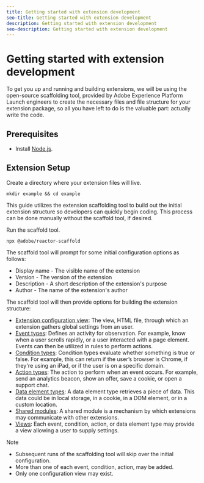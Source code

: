 ```yaml
---
title: Getting started with extension development
seo-title: Getting started with extension development
description: Getting started with extension development
seo-description: Getting started with extension development
---
```


# Getting started with extension development

To get you up and running and building extensions, we will be using the open-source scaffolding tool, provided by Adobe Experience Platform Launch engineers to create the necessary files and file structure for your extension package, so all you have left to do is the valuable part: actually write the code.

## Prerequisites

* Install [Node.js](https://nodejs.org/en/download/).

## Extension Setup

Create a directory where your extension files will live.

```shell
mkdir example && cd example
```

This guide utilizes the extension scaffolding tool to build out the initial extension structure so developers can quickly begin coding. This process can be done manually without the scaffold tool, if desired.

Run the scaffold tool.

```shell
npx @adobe/reactor-scaffold
```

The scaffold tool will prompt for some initial configuration options as follows:

* Display name - The visible name of the extension
* Version - The version of the extension
* Description - A short description of the extension's purpose
* Author - The name of the extension's author

The scaffold tool will then provide options for building the extension structure:

* [Extension configuration view](./configuration.md): The view, HTML file, through which an extension gathers global settings from an user.
* [Event types](./modules/event-types.md): Defines an activity for observation. For example, know when a user scrolls rapidly, or a user interacted with a page element. Events can then be utilized in rules to perform actions.
* [Condition types](./modules/configuration-types.md): Condition types evaluate whether something is true or false.
For example, this can return if the user’s browser is Chrome, if they're using an iPad, or if the user is on a specific domain.
* [Action types](./modules/action-types.md): The action to perform when an event occurs. For example, send an analytics beacon, show an offer, save a cookie, or open a support chat.
* [Data element types](./modules/data-element-types.md): A data element type retrieves a piece of data. This data could be in local storage, in a cookie, in a DOM element, or in a custom location.
* [Shared modules](./modules/shared.md): A shared module is a mechanism by which extensions may communicate with other extensions.
* [Views](./modules/view.md): Each event, condition, action, or data element type may provide a view allowing a user to supply settings.

>[!NOTE]
>
>* Subsequent runs of the scaffolding tool will skip over the initial configuration.
>* More than one of each event, condition, action, may be added.
>* Only one configuration view may exist.

